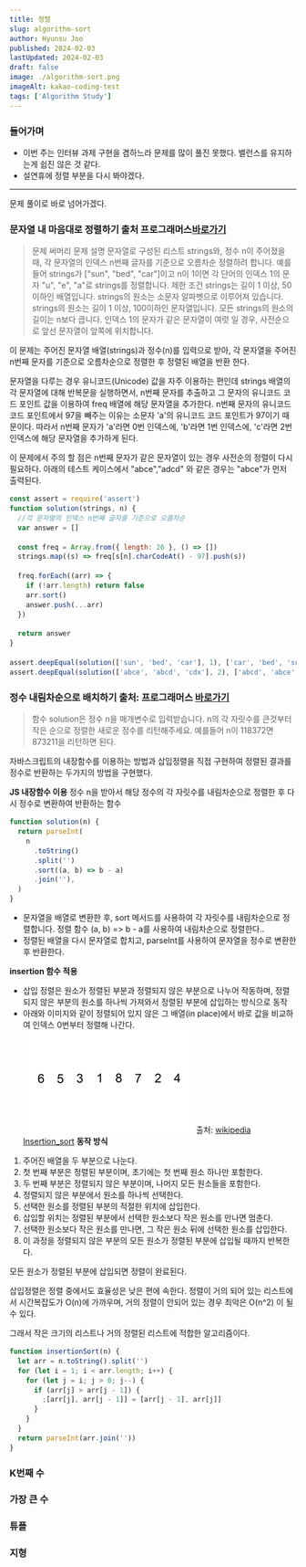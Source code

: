 ```yaml
---
title: 정렬
slug: algorithm-sort
author: Hyunsu Joo
published: 2024-02-03
lastUpdated: 2024-02-03
draft: false
image: ./algorithm-sort.png
imageAlt: kakao-coding-test
tags: ['Algorithm Study']
---
```


### 들어가며

- 이번 주는 인터뷰 과제 구현을 겸하느라 문제를 많이 풀진 못했다. 밸런스를 유지하는게 쉽진 않은 것 같다.
- 설연휴에 정렬 부분을 다시 봐야겠다.

---

문제 풀이로 바로 넘어가겠다.

### 문자열 내 마음대로 정렬하기 출처 프로그래머스[바로가기](https://school.programmers.co.kr/learn/courses/30/lessons/12915)

> 문제 써머리
> 문제 설명
> 문자열로 구성된 리스트 strings와, 정수 n이 주어졌을 때, 각 문자열의 인덱스 n번째 글자를 기준으로 오름차순 정렬하려 합니다. 예를 들어 strings가 ["sun", "bed", "car"]이고 n이 1이면 각 단어의 인덱스 1의 문자 "u", "e", "a"로 strings를 정렬합니다.
> 제한 조건
> strings는 길이 1 이상, 50이하인 배열입니다.
> strings의 원소는 소문자 알파벳으로 이루어져 있습니다.
> strings의 원소는 길이 1 이상, 100이하인 문자열입니다.
> 모든 strings의 원소의 길이는 n보다 큽니다.
> 인덱스 1의 문자가 같은 문자열이 여럿 일 경우, 사전순으로 앞선 문자열이 앞쪽에 위치합니다.

이 문제는 주어진 문자열 배열(strings)과 정수(n)를 입력으로 받아, 각 문자열을 주어진 n번째 문자를 기준으로 오름차순으로 정렬한 후 정렬된 배열을 반환 한다.

문자열을 다루는 경우 유니코드(Unicode) 값을 자주 이용하는 편인데 strings 배열의 각 문자열에 대해 반복문을 실행하면서, n번째 문자를 추출하고 그 문자의 유니코드 코드 포인트 값을 이용하여 freq 배열에 해당 문자열을 추가한다. n번째 문자의 유니코드 코드 포인트에서 97을 빼주는 이유는 소문자 'a'의 유니코드 코드 포인트가 97이기 때문이다. 따라서 n번째 문자가 'a'라면 0번 인덱스에, 'b'라면 1번 인덱스에, 'c'라면 2번 인덱스에 해당 문자열을 추가하게 된다.

이 문제에서 주의 할 점은 n번째 문자가 같은 문자열이 있는 경우 사전순의 정렬이 다시 필요하다.
아래의 테스트 케이스에서 "abce","adcd" 와 같은 경우는 "abce"가 먼저 출력된다.

```javascript
const assert = require('assert')
function solution(strings, n) {
  //각 문자열의 인덱스 n번째 글자를 기준으로 오름차순
  var answer = []

  const freq = Array.from({ length: 26 }, () => [])
  strings.map((s) => freq[s[n].charCodeAt() - 97].push(s))

  freq.forEach((arr) => {
    if (!arr.length) return false
    arr.sort()
    answer.push(...arr)
  })

  return answer
}

assert.deepEqual(solution(['sun', 'bed', 'car'], 1), ['car', 'bed', 'sun'])
assert.deepEqual(solution(['abce', 'abcd', 'cdx'], 2), ['abcd', 'abce', 'cdx'])
```

### 정수 내림차순으로 배치하기 출처: 프로그래머스 [바로가기](https://school.programmers.co.kr/learn/courses/30/lessons/12933)

> 함수 solution은 정수 n을 매개변수로 입력받습니다. n의 각 자릿수를 큰것부터 작은 순으로 정렬한 새로운 정수를 리턴해주세요. 예를들어 n이 118372면 873211을 리턴하면 된다.

자바스크립트의 내장함수를 이용하는 방법과 삽입정렬을 직접 구현하여 정렬된 결과를 정수로 반환하는 두가지의 방법을 구현했다.

**JS 내장함수 이용**
정수 n을 받아서 해당 정수의 각 자릿수를 내림차순으로 정렬한 후 다시 정수로 변환하여 반환하는 함수

```javascript
function solution(n) {
  return parseInt(
    n
      .toString()
      .split('')
      .sort((a, b) => b - a)
      .join(''),
  )
}
```

- 문자열을 배열로 변환한 후, sort 메서드를 사용하여 각 자릿수를 내림차순으로 정렬합니다. 정렬 함수 (a, b) => b - a를 사용하여 내림차순으로 정렬한다..
- 정렬된 배열을 다시 문자열로 합치고, parseInt를 사용하여 문자열을 정수로 변환한 후 반환한다.

**insertion 함수 적용**

- 삽입 정렬은 원소가 정렬된 부분과 정렬되지 않은 부분으로 나누어 작동하며, 정렬되지 않은 부분의 원소를 하나씩 가져와서 정렬된 부분에 삽입하는 방식으로 동작
- 아래와 이미지와 같이 정렬되어 있지 않은 그 배열(in place)에서 바로 값을 비교하여 인덱스 0번부터 정렬해 나간다.
  ![insertion-sort](../images/Insertion-sort.gif)
  출처: [wikipedia Insertion_sort](https://en.wikipedia.org/wiki/Insertion_sort)
  **동작 방식**

1. 주어진 배열을 두 부분으로 나눈다.
2. 첫 번째 부분은 정렬된 부분이며, 초기에는 첫 번째 원소 하나만 포함한다.
3. 두 번째 부분은 정렬되지 않은 부분이며, 나머지 모든 원소들을 포함한다.
4. 정렬되지 않은 부분에서 원소를 하나씩 선택한다.
5. 선택한 원소를 정렬된 부분의 적절한 위치에 삽입한다.
6. 삽입할 위치는 정렬된 부분에서 선택한 원소보다 작은 원소를 만나면 멈춘다.
7. 선택한 원소보다 작은 원소를 만나면, 그 작은 원소 뒤에 선택한 원소를 삽입한다.
8. 이 과정을 정렬되지 않은 부분의 모든 원소가 정렬된 부분에 삽입될 때까지 반복한다.

모든 원소가 정렬된 부분에 삽입되면 정렬이 완료된다.

삽입정렬은 정렬 중에서도 효율성은 낮은 편에 속한다.
정렬이 거의 되어 있는 리스트에서 시간복잡도가 O(n)에 가까우며,
거의 정렬이 안되어 있는 경우 최악은 O(n^2) 이 될 수 있다.

그래서 작은 크기의 리스트나 거의 정렬된 리스트에 적합한 알고리즘이다.

```javascript
function insertionSort(n) {
  let arr = n.toString().split('')
  for (let i = 1; i < arr.length; i++) {
    for (let j = i; j > 0; j--) {
      if (arr[j] > arr[j - 1]) {
        ;[arr[j], arr[j - 1]] = [arr[j - 1], arr[j]]
      }
    }
  }
  return parseInt(arr.join(''))
}
```

### K번째 수

### 가장 큰 수

### 튜플

### 지형
